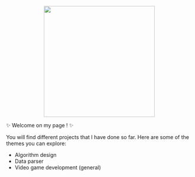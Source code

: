 <p align="center">
  <img 
    width="300"
    height="300"
    src="https://user-images.githubusercontent.com/102417356/165079267-7fd1c818-44fa-4547-80c6-95b2590739ba.gif"
  >
</p>

✨ Welcome on my page ! ✨

You will find different projects that I have done so far. Here are some of the themes you can explore:
- Algorithm design
- Data parser
- Video game development (general)

<!---
Alpaga-Kun/Alpaga-Kun is a ✨ special ✨ repository because its `README.md` (this file) appears on your GitHub profile.
You can click the Preview link to take a look at your changes.
--->
